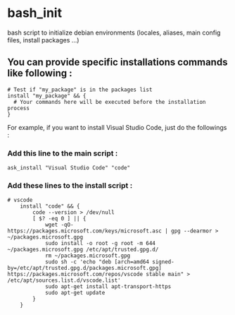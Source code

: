 # bash_init
bash script to initialize debian environments (locales, aliases, main config files, install packages ...)

## You can provide specific installations commands like following :
```
# Test if "my_package" is in the packages list
install "my_package" && {
  # Your commands here will be executed before the installation process
}
```

For example, if you want to install Visual Studio Code, just do the followings :

### Add this line to the main script : 
```
ask_install "Visual Studio Code" "code"
```

### Add these lines to the install script :
```
# vscode
    install "code" && {
        code --version > /dev/null
        [ $? -eq 0 ] || {
            wget -qO- https://packages.microsoft.com/keys/microsoft.asc | gpg --dearmor > ~/packages.microsoft.gpg
            sudo install -o root -g root -m 644 ~/packages.microsoft.gpg /etc/apt/trusted.gpg.d/
            rm ~/packages.microsoft.gpg
            sudo sh -c 'echo "deb [arch=amd64 signed-by=/etc/apt/trusted.gpg.d/packages.microsoft.gpg] https://packages.microsoft.com/repos/vscode stable main" > /etc/apt/sources.list.d/vscode.list'
            sudo apt-get install apt-transport-https
            sudo apt-get update
        }
    }

```
